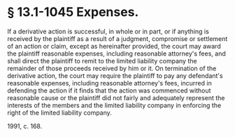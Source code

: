 # § 13.1-1045 Expenses.

<p>If a derivative action is successful, in whole or in part, or if anything is received by the plaintiff as a result of a judgment, compromise or settlement of an action or claim, except as hereinafter provided, the court may award the plaintiff reasonable expenses, including reasonable attorney's fees, and shall direct the plaintiff to remit to the limited liability company the remainder of those proceeds received by him or it. On termination of the derivative action, the court may require the plaintiff to pay any defendant's reasonable expenses, including reasonable attorney's fees, incurred in defending the action if it finds that the action was commenced without reasonable cause or the plaintiff did not fairly and adequately represent the interests of the members and the limited liability company in enforcing the right of the limited liability company.</p><p>1991, c. 168.</p>